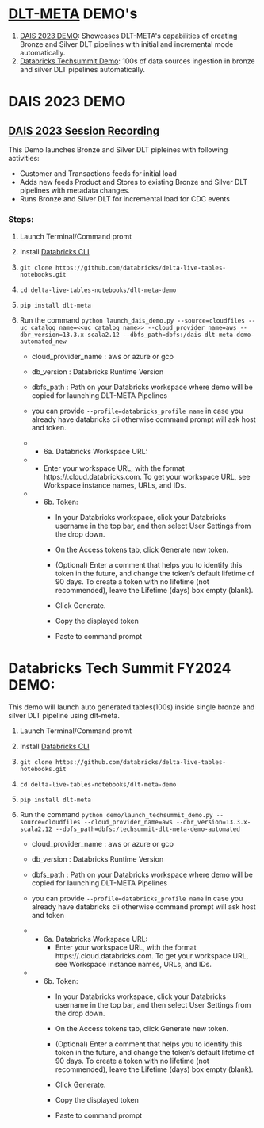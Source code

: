  # [DLT-META](https://github.com/databrickslabs/dlt-meta) DEMO's 
 1. [DAIS 2023 DEMO](#dais-2023-demo): Showcases DLT-META's capabilities of creating Bronze and Silver DLT pipelines with initial and incremental mode automatically.
 2. [Databricks Techsummit Demo](#databricks-tech-summit-fy2024-demo): 100s of data sources ingestion in bronze and silver DLT pipelines automatically.


# DAIS 2023 DEMO
## [DAIS 2023 Session Recording](https://www.youtube.com/watch?v=WYv5haxLlfA)
This Demo launches Bronze and Silver DLT pipleines with following activities:
- Customer and Transactions feeds for initial load
- Adds new feeds Product and Stores to existing Bronze and Silver DLT pipelines with metadata changes.
- Runs Bronze and Silver DLT for incremental load for CDC events

### Steps:
1. Launch Terminal/Command promt 

2. Install [Databricks CLI](https://docs.databricks.com/dev-tools/cli/index.html)

3. ```git clone https://github.com/databricks/delta-live-tables-notebooks.git ```

4. ```cd delta-live-tables-notebooks/dlt-meta-demo```

5. ```pip install dlt-meta```

6. Run the command ```python launch_dais_demo.py --source=cloudfiles --uc_catalog_name=<<uc catalog name>> --cloud_provider_name=aws --dbr_version=13.3.x-scala2.12 --dbfs_path=dbfs:/dais-dlt-meta-demo-automated_new```
    - cloud_provider_name : aws or azure or gcp
    - db_version : Databricks Runtime Version
    - dbfs_path : Path on your Databricks workspace where demo will be copied for launching DLT-META Pipelines
    - you can provide `--profile=databricks_profile name` in case you already have databricks cli otherwise command prompt will ask host and token.

    - - 6a. Databricks Workspace URL:
    - - Enter your workspace URL, with the format https://<instance-name>.cloud.databricks.com. To get your workspace URL, see Workspace instance names, URLs, and IDs.

    - - 6b. Token:
        - In your Databricks workspace, click your Databricks username in the top bar, and then select User Settings from the drop down.

        - On the Access tokens tab, click Generate new token.

        - (Optional) Enter a comment that helps you to identify this token in the future, and change the token’s default lifetime of 90 days. To create a token with no lifetime (not recommended), leave the Lifetime (days) box empty (blank).

        - Click Generate.

        - Copy the displayed token

        - Paste to command prompt

# Databricks Tech Summit FY2024 DEMO:
This demo will launch auto generated tables(100s) inside single bronze and silver DLT pipeline using dlt-meta.

1. Launch Terminal/Command promt 

2. Install [Databricks CLI](https://docs.databricks.com/dev-tools/cli/index.html)

3. ```git clone https://github.com/databricks/delta-live-tables-notebooks.git  ```

4. ```cd delta-live-tables-notebooks/dlt-meta-demo```

5. ```pip install dlt-meta```

6. Run the command ```python demo/launch_techsummit_demo.py --source=cloudfiles --cloud_provider_name=aws --dbr_version=13.3.x-scala2.12 --dbfs_path=dbfs:/techsummit-dlt-meta-demo-automated ```
    - cloud_provider_name : aws or azure or gcp
    - db_version : Databricks Runtime Version
    - dbfs_path : Path on your Databricks workspace where demo will be copied for launching DLT-META Pipelines
    - you can provide `--profile=databricks_profile name` in case you already have databricks cli otherwise command prompt will ask host and token

    - - 6a. Databricks Workspace URL:
        - Enter your workspace URL, with the format https://<instance-name>.cloud.databricks.com. To get your workspace URL, see Workspace instance names, URLs, and IDs.

    - - 6b. Token:
        - In your Databricks workspace, click your Databricks username in the top bar, and then select User Settings from the drop down.

        - On the Access tokens tab, click Generate new token.

        - (Optional) Enter a comment that helps you to identify this token in the future, and change the token’s default lifetime of 90 days. To create a token with no lifetime (not recommended), leave the Lifetime (days) box empty (blank).

        - Click Generate.

        - Copy the displayed token

        - Paste to command prompt
